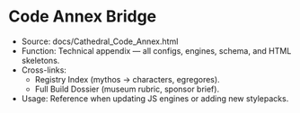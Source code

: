# Code Annex Bridge

- Source: docs/Cathedral_Code_Annex.html
- Function: Technical appendix — all configs, engines, schema, and HTML skeletons.
- Cross-links:
  - Registry Index (mythos → characters, egregores).
  - Full Build Dossier (museum rubric, sponsor brief).
- Usage: Reference when updating JS engines or adding new stylepacks.
